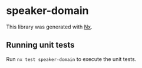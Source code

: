 # speaker-domain

This library was generated with [Nx](https://nx.dev).


## Running unit tests

Run `nx test speaker-domain` to execute the unit tests.


